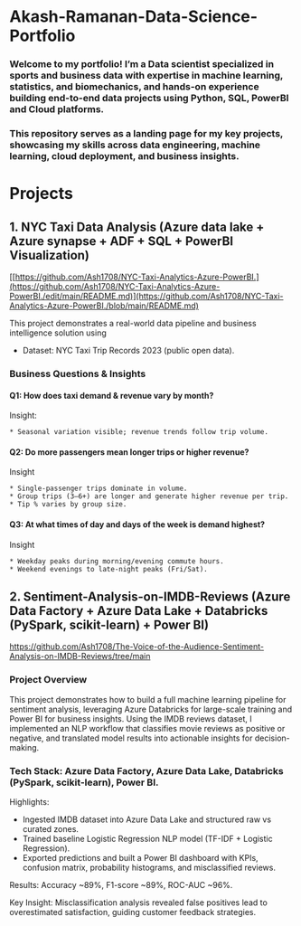 # Akash-Ramanan-Data-Science-Portfolio

### Welcome to my portfolio! I’m a Data scientist specialized in sports and business data with expertise in machine learning, statistics, and biomechanics, and hands-on experience building end-to-end data projects using Python, SQL, PowerBI and Cloud platforms.

### This repository serves as a landing page for my key projects, showcasing my skills across data engineering, machine learning, cloud deployment, and business insights.


# Projects
## 1. NYC Taxi Data Analysis (Azure data lake + Azure synapse + ADF + SQL + PowerBI Visualization)
[[https://github.com/Ash1708/NYC-Taxi-Analytics-Azure-PowerBI.](https://github.com/Ash1708/NYC-Taxi-Analytics-Azure-PowerBI./edit/main/README.md)](https://github.com/Ash1708/NYC-Taxi-Analytics-Azure-PowerBI./blob/main/README.md)

This project demonstrates a real-world data pipeline and business intelligence solution using
* Dataset: NYC Taxi Trip Records 2023 (public open data).
### Business Questions & Insights
#### Q1: How does taxi demand & revenue vary by month?
Insight: 
      
    * Seasonal variation visible; revenue trends follow trip volume.
#### Q2: Do more passengers mean longer trips or higher revenue?
Insight

    * Single-passenger trips dominate in volume.
    * Group trips (3–6+) are longer and generate higher revenue per trip.
    * Tip % varies by group size.
#### Q3: At what times of day and days of the week is demand highest?
Insight

    * Weekday peaks during morning/evening commute hours.
    * Weekend evenings to late-night peaks (Fri/Sat).


## 2. Sentiment-Analysis-on-IMDB-Reviews (Azure Data Factory + Azure Data Lake + Databricks (PySpark, scikit-learn) + Power BI)
https://github.com/Ash1708/The-Voice-of-the-Audience-Sentiment-Analysis-on-IMDB-Reviews/tree/main

### Project Overview
This project demonstrates how to build a full machine learning pipeline for sentiment analysis, leveraging Azure Databricks for large-scale training and Power BI for business insights. Using the IMDB reviews dataset, I implemented an NLP workflow that classifies movie reviews as positive or negative, and translated model results into actionable insights for decision-making.

### Tech Stack: Azure Data Factory, Azure Data Lake, Databricks (PySpark, scikit-learn), Power BI.

Highlights:
* Ingested IMDB dataset into Azure Data Lake and structured raw vs curated zones.
* Trained baseline Logistic Regression NLP model (TF-IDF + Logistic Regression).
* Exported predictions and built a Power BI dashboard with KPIs, confusion matrix, probability histograms, and misclassified reviews.
  
Results: Accuracy ~89%, F1-score ~89%, ROC-AUC ~96%.


Key Insight: Misclassification analysis revealed false positives lead to overestimated satisfaction, guiding customer feedback strategies.

